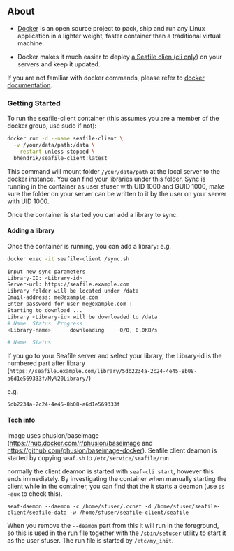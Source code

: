 ## About

- [Docker](https://docker.com/) is an open source project to pack, ship and run any Linux application in a lighter weight, faster container than a traditional virtual machine.

- Docker makes it much easier to deploy [a Seafile clien (cli only)](https://github.com/haiwen/seafile-client) on your servers and keep it updated.

If you are not familiar with docker commands, please refer to [docker documentation](https://docs.docker.com/engine/reference/commandline/cli/).

### Getting Started

To run the seafile-client container (this assumes you are a member of the docker group, use sudo if not):

```sh
docker run -d --name seafile-client \
  -v /your/data/path:/data \
  --restart unless-stopped \
  bhendrik/seafile-client:latest
```
This command will mount folder `/your/data/path` at the local server to the docker instance. You can find your libraries under this folder.
Sync is running in the container as user sfuser with UID 1000 and GUID 1000, make sure the folder on your server can be written to it by the user on your server with UID 1000.

Once the container is started you can add a library to sync.

#### Adding a library

Once the container is running, you can add a library:
e.g.

```sh
docker exec -it seafile-client /sync.sh
```

```sh
Input new sync parameters
Library-ID: <Library-id>
Server-url: https://seafile.example.com
Library folder will be located under /data
Email-address: me@example.com
Enter password for user me@example.com :
Starting to download ...
Library <Library-id> will be downloaded to /data
# Name  Status  Progress
<Library-name>      downloading     0/0, 0.0KB/s

# Name  Status
```

If you go to your Seafile server and select your library, the Library-id is the numbered part after library (`https://seafile.example.com/library/5db2234a-2c24-4e45-8b08-a6d1e569333f/My%20Library/`)

e.g.

`5db2234a-2c24-4e45-8b08-a6d1e569333f`

#### Tech info

Image uses phusion/baseimage (https://hub.docker.com/r/phusion/baseimage and https://github.com/phusion/baseimage-docker).
Seafile client deamon is started by copying `seaf.sh` to `/etc/service/seafile/run`

normally the client deamon is started with `seaf-cli start`, however this ends immediately.
By investigating the container when manually starting the client while in the container, you can find that the it starts a deamon (use `ps -aux` to check this).

 `seaf-daemon --daemon -c /home/sfuser/.ccnet -d /home/sfuser/seafile-client/seafile-data -w /home/sfuser/seafile-client/seafile`
 
When you remove the `--deamon` part from this it will run in the foreground, so this is used in the run file together with the `/sbin/setuser` utility to start it as the user sfuser.
The run file is started by `/etc/my_init`.
